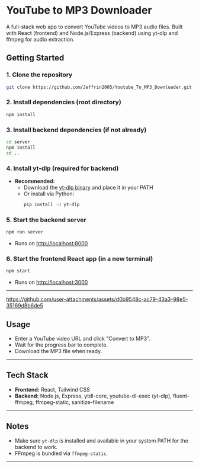 # YouTube to MP3 Downloader

A full-stack web app to convert YouTube videos to MP3 audio files. Built with React (frontend) and Node.js/Express (backend) using yt-dlp and ffmpeg for audio extraction.

## Getting Started

### 1. Clone the repository
```bash
git clone https://github.com/Jeffrin2005/Youtube_To_MP3_Downloader.git
```

### 2. Install dependencies (root directory)
```bash
npm install
```

### 3. Install backend dependencies (if not already)
```bash
cd server
npm install
cd ..
```

### 4. Install yt-dlp (required for backend)
- **Recommended:**
  - Download the [yt-dlp binary](https://github.com/yt-dlp/yt-dlp/releases/latest) and place it in your PATH
  - Or install via Python:
    ```bash
    pip install -U yt-dlp
    ```

### 5. Start the backend server
```bash
npm run server
```
- Runs on [http://localhost:8000](http://localhost:8000)

### 6. Start the frontend React app (in a new terminal)
```bash
npm start
```
- Runs on [http://localhost:3000](http://localhost:3000)

---


https://github.com/user-attachments/assets/d0b9548c-ac79-43a3-98e5-35169d8b6de5




## Usage
- Enter a YouTube video URL and click "Convert to MP3".
- Wait for the progress bar to complete.
- Download the MP3 file when ready.

---

## Tech Stack
- **Frontend:** React, Tailwind CSS
- **Backend:** Node.js, Express, ytdl-core, youtube-dl-exec (yt-dlp), fluent-ffmpeg, ffmpeg-static, sanitize-filename

---

## Notes
- Make sure `yt-dlp` is installed and available in your system PATH for the backend to work.
- FFmpeg is bundled via `ffmpeg-static`.

---
